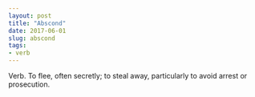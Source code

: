 ```yaml
---
layout: post
title: "Abscond"
date: 2017-06-01
slug: abscond
tags:
- verb
---
```


Verb. To flee, often secretly; to steal away, particularly to avoid arrest or prosecution.
